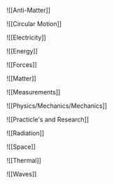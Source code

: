 ![[Anti-Matter]]

![[Circular Motion]]

![[Electricity]]

![[Energy]]

![[Forces]]

![[Matter]]

![[Measurements]]

![[Physics/Mechanics/Mechanics]]

![[Practicle's and Research]]

![[Radiation]]

![[Space]]

![[Thermal]]

![[Waves]]
